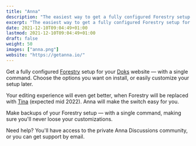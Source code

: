 ```yaml
---
title: "Anna"
description: "The easiest way to get a fully configured Forestry setup for your Doks website — with a single command."
excerpt: "The easiest way to get a fully configured Forestry setup for your Doks website — with a single command."
date: 2021-12-10T09:04:49+01:00
lastmod: 2021-12-10T09:04:49+01:00
draft: false
weight: 50
images: ["anna.png"]
website: "https://getanna.io/"
---
```


Get a fully configured <a href="https://forestry.io/">Forestry</a> setup for your <a href="https://getdoks.org/">Doks</a> website — with a single command. Choose the options you want on install, or easily customize your setup later.

Your editing experience will even get better, when Forestry will be replaced with <a href="https://tina.io/">Tina</a> (expected mid 2022). Anna will make the switch easy for you.

Make backups of your Forestry setup — with a single command, making sure you'll never loose your customizations.

Need help? You'll have access to the private Anna Discussions community, or you can get support by email.
